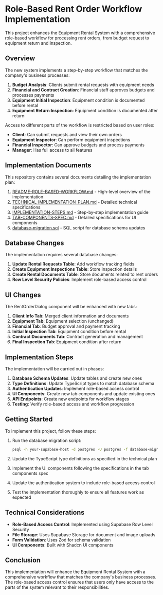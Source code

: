 # Role-Based Rent Order Workflow Implementation

This project enhances the Equipment Rental System with a comprehensive role-based workflow for processing rent orders, from budget request to equipment return and inspection.

## Overview

The new system implements a step-by-step workflow that matches the company's business processes:

1. **Budget Analysis**: Clients submit rental requests with equipment needs
2. **Financial and Contract Creation**: Financial staff approves budgets and processes payments
3. **Equipment Initial Inspection**: Equipment condition is documented before rental
4. **Equipment Return Inspection**: Equipment condition is documented after return

Access to different parts of the workflow is restricted based on user roles:

- **Client**: Can submit requests and view their own orders
- **Equipment Inspector**: Can perform equipment inspections
- **Financial Inspector**: Can approve budgets and process payments
- **Manager**: Has full access to all features

## Implementation Documents

This repository contains several documents detailing the implementation plan:

1. [README-ROLE-BASED-WORKFLOW.md](./README-ROLE-BASED-WORKFLOW.md) - High-level overview of the implementation
2. [TECHNICAL-IMPLEMENTATION-PLAN.md](./TECHNICAL-IMPLEMENTATION-PLAN.md) - Detailed technical specifications
3. [IMPLEMENTATION-STEPS.md](./IMPLEMENTATION-STEPS.md) - Step-by-step implementation guide
4. [TAB-COMPONENTS-SPEC.md](./TAB-COMPONENTS-SPEC.md) - Detailed specifications for UI components
5. [database-migration.sql](./database-migration.sql) - SQL script for database schema updates

## Database Changes

The implementation requires several database changes:

1. **Update Rental Requests Table**: Add workflow tracking fields
2. **Create Equipment Inspections Table**: Store inspection details
3. **Create Rental Documents Table**: Store documents related to rent orders
4. **Row Level Security Policies**: Implement role-based access control

## UI Changes

The RentOrderDialog component will be enhanced with new tabs:

1. **Client Info Tab**: Merged client information and documents
2. **Equipment Tab**: Equipment selection (unchanged)
3. **Financial Tab**: Budget approval and payment tracking
4. **Initial Inspection Tab**: Equipment condition before rental
5. **Contract Documents Tab**: Contract generation and management
6. **Final Inspection Tab**: Equipment condition after return

## Implementation Steps

The implementation will be carried out in phases:

1. **Database Schema Updates**: Update tables and create new ones
2. **Type Definitions**: Update TypeScript types to match database schema
3. **Authentication Updates**: Implement role-based access control
4. **UI Components**: Create new tab components and update existing ones
5. **API Endpoints**: Create new endpoints for workflow stages
6. **Testing**: Verify role-based access and workflow progression

## Getting Started

To implement this project, follow these steps:

1. Run the database migration script:
   ```bash
   psql -h your-supabase-host -d postgres -U postgres -f database-migration.sql
   ```

2. Update the TypeScript type definitions as specified in the technical plan

3. Implement the UI components following the specifications in the tab components spec

4. Update the authentication system to include role-based access control

5. Test the implementation thoroughly to ensure all features work as expected

## Technical Considerations

- **Role-Based Access Control**: Implemented using Supabase Row Level Security
- **File Storage**: Uses Supabase Storage for document and image uploads
- **Form Validation**: Uses Zod for schema validation
- **UI Components**: Built with Shadcn UI components

## Conclusion

This implementation will enhance the Equipment Rental System with a comprehensive workflow that matches the company's business processes. The role-based access control ensures that users only have access to the parts of the system relevant to their responsibilities.
